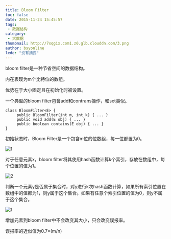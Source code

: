 ```yaml
---
title: Bloom Filter
toc: false
date: 2015-11-24 15:45:57
tags:
 - 数据结构
category: 
 - 大数据
thumbnail: http://7xqgix.com1.z0.glb.clouddn.com/3.png
author: bsyonline
lede: "没有摘要"
---
```


bloom filter是一种节省空间的数据结构。

内在表现为m个比特位的数组。

优势在于大小固定且在初始化时被设置。

一个典型的bloom filter包含add和contrans操作，和set类似。

	class BloomFilter<E> {
	     public BloomFilter(int m, int k) { ... }
	     public void add(E obj) { ... }
	     public boolean contains(E obj) { ... }
	}

初始状态时，Bloom Filter是一个包含m位的位数组，每一位都置为0。

![1](http://7xqgix.com1.z0.glb.clouddn.com/2.png)

对于任意元素x，bloom filter将其使用hash函数计算k个索引，存放在数组中，每个位置的值为1。

![2](http://7xqgix.com1.z0.glb.clouddn.com/3.png)

判断一个元素y是否属于集合时，对y进行k次hash函数计算，如果所有索引位置在数组中的值都为1，则y属于这个集合。如果有任意个索引位置的值为0，则y不属于这个集合。

![1](http://7xqgix.com1.z0.glb.clouddn.com/4.png)

增加元素到bloom filter中不会改变其大小，只会改变误报率。

误报率的近似值为0.7*(m/n)
